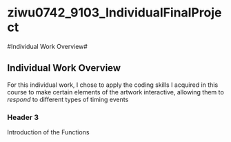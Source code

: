 # ziwu0742_9103_IndividualFinalProject
#Individual Work Overview#

## Individual Work Overview
For this individual work, I chose to apply the coding skills I acquired in this course to make certain elements of the artwork interactive, allowing them to _respond_ to different types of timing events
### Header 3
Introduction of the Functions
